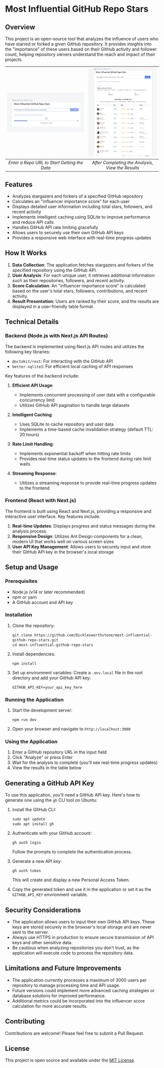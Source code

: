 # Most Influential GitHub Repo Stars

## Overview

This project is an open-source tool that analyzes the influence of users who have starred or forked a given GitHub repository. It provides insights into the "importance" of these users based on their GitHub activity and follower count, helping repository owners understand the reach and impact of their projects.

| ![Screenshot 1](https://raw.githubusercontent.com/Dicklesworthstone/most-influential-github-repo-stars/main/screenshot_1.webp) | ![Screenshot 2](https://raw.githubusercontent.com/Dicklesworthstone/most-influential-github-repo-stars/main/screenshot_2.webp) |
|:--:|:--:|
| *Enter a Repo URL to Start Getting the Data* | *After Completing the Analysis, View the Results* |

## Features

- Analyzes stargazers and forkers of a specified GitHub repository
- Calculates an "influencer importance score" for each user
- Displays detailed user information including total stars, followers, and recent activity
- Implements intelligent caching using SQLite to improve performance and reduce API calls
- Handles GitHub API rate limiting gracefully
- Allows users to securely use their own GitHub API keys
- Provides a responsive web interface with real-time progress updates

## How It Works

1. **Data Collection**: The application fetches stargazers and forkers of the specified repository using the GitHub API.
2. **User Analysis**: For each unique user, it retrieves additional information such as their repositories, followers, and recent activity.
3. **Score Calculation**: An "influencer importance score" is calculated based on the user's total stars, followers, contributions, and recent activity.
4. **Result Presentation**: Users are ranked by their score, and the results are displayed in a user-friendly table format.

## Technical Details

### Backend (Node.js with Next.js API Routes)

The backend is implemented using Next.js API routes and utilizes the following key libraries:

- `@octokit/rest`: For interacting with the GitHub API
- `better-sqlite3`: For efficient local caching of API responses

Key features of the backend include:

1. **Efficient API Usage**:
   - Implements concurrent processing of user data with a configurable concurrency limit
   - Utilizes GitHub API pagination to handle large datasets

2. **Intelligent Caching**:
   - Uses SQLite to cache repository and user data
   - Implements a time-based cache invalidation strategy (default TTL: 20 hours)

3. **Rate Limit Handling**:
   - Implements exponential backoff when hitting rate limits
   - Provides real-time status updates to the frontend during rate limit waits

4. **Streaming Response**:
   - Utilizes a streaming response to provide real-time progress updates to the frontend

### Frontend (React with Next.js)

The frontend is built using React and Next.js, providing a responsive and interactive user interface. Key features include:

1. **Real-time Updates**: Displays progress and status messages during the analysis process
2. **Responsive Design**: Utilizes Ant Design components for a clean, modern UI that works well on various screen sizes
3. **User API Key Management**: Allows users to securely input and store their GitHub API key in the browser's local storage

## Setup and Usage

### Prerequisites

- Node.js (v14 or later recommended)
- npm or yarn
- A GitHub account and API key

### Installation

1. Clone the repository:
   ```
   git clone https://github.com/Dicklesworthstone/most-influential-github-repo-stars.git
   cd most-influential-github-repo-stars
   ```

2. Install dependencies:
   ```
   npm install
   ```

3. Set up environment variables:
   Create a `.env.local` file in the root directory and add your GitHub API key:
   ```
   GITHUB_API_KEY=your_api_key_here
   ```

### Running the Application

1. Start the development server:
   ```
   npm run dev
   ```

2. Open your browser and navigate to `http://localhost:3000`

### Using the Application

1. Enter a GitHub repository URL in the input field
2. Click "Analyze" or press Enter
3. Wait for the analysis to complete (you'll see real-time progress updates)
4. View the results in the table below

## Generating a GitHub API Key

To use this application, you'll need a GitHub API key. Here's how to generate one using the `gh` CLI tool on Ubuntu:

1. Install the GitHub CLI:
   ```
   sudo apt update
   sudo apt install gh
   ```

2. Authenticate with your GitHub account:
   ```
   gh auth login
   ```
   Follow the prompts to complete the authentication process.

3. Generate a new API key:
   ```
   gh auth token
   ```
   This will create and display a new Personal Access Token.

4. Copy the generated token and use it in the application or set it as the `GITHUB_API_KEY` environment variable.

## Security Considerations

- The application allows users to input their own GitHub API keys. These keys are stored securely in the browser's local storage and are never sent to the server.
- Always use HTTPS in production to ensure secure transmission of API keys and other sensitive data.
- Be cautious when analyzing repositories you don't trust, as the application will execute code to process the repository data.

## Limitations and Future Improvements

- The application currently processes a maximum of 3000 users per repository to manage processing time and API usage.
- Future versions could implement more advanced caching strategies or database solutions for improved performance.
- Additional metrics could be incorporated into the influencer score calculation for more accurate results.

## Contributing

Contributions are welcome! Please feel free to submit a Pull Request.

## License

This project is open source and available under the [MIT License](LICENSE).